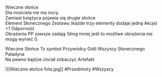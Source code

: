 Wieczne słońce  
Dla nosiciela nie ma nocy.  
Zamiast księżyca pojawia się drugie słońce  
Element Słonecznego Zestawu (każde trzy elementy dodaje jedną Akcje)  
+1 Odporność  
Obrażenia PP zawsze zadają 1dmg mniej jeśli to możliwe obrażenia nie mogą wynieć 0.

Wieczne Słońce To symbol Przywódcy Gidli Wszyscy Słonecznego Paladyna  
Na pewno będzie chciał zobaczyć Artefakt

![[Wieczne słońce fota.jpg]]
#Przedmioty #Wszyscy

